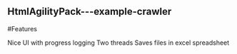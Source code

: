 ## HtmlAgilityPack---example-crawler 

#Features

Nice UI with progress logging
Two threads
Saves files in excel spreadsheet

